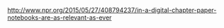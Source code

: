 
<!--
-->

http://www.npr.org/2015/05/27/408794237/in-a-digital-chapter-paper-notebooks-are-as-relevant-as-ever

<!-- vim: set autoindent expandtab sw=4 syntax=markdown: -->
